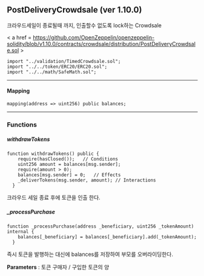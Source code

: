 

## PostDeliveryCrowdsale (ver 1.10.0)

크라우드세일이 종료될때 까지, 인출할수 없도록 lock하는 Crowdsale

< a href = https://github.com/OpenZeppelin/openzeppelin-solidity/blob/v1.10.0/contracts/crowdsale/distribution/PostDeliveryCrowdsale.sol >

````
import "../validation/TimedCrowdsale.sol";
import "../../token/ERC20/ERC20.sol";
import "../../math/SafeMath.sol";
````

------



#### Mapping

````
mapping(address => uint256) public balances;
````



------



### Functions



##### withdrawTokens 

````
function withdrawTokens() public {
    require(hasClosed());	// Conditions
    uint256 amount = balances[msg.sender];
    require(amount > 0);
    balances[msg.sender] = 0;	// Effects
    _deliverTokens(msg.sender, amount); // Interactions
  }
````

크라우드 세일 종료 후에 토큰을 인출 한다.



##### _processPurchase

````
function _processPurchase(address _beneficiary, uint256 _tokenAmount) internal {
    balances[_beneficiary] = balances[_beneficiary].add(_tokenAmount);
  }
````

즉시 토큰을 발행하는 대신에 balances를 저장하여 부모를 오버라이딩한다.

**Parameters** : 토큰 구매자 / 구입한 토큰의 양